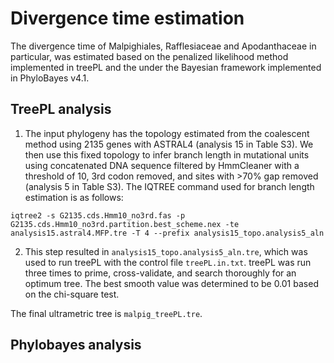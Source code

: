 # Divergence time estimation

The divergence time of Malpighiales, Rafflesiaceae and Apodanthaceae in particular, was estimated based on the penalized likelihood method implemented in treePL and the under the Bayesian framework implemented in PhyloBayes v4.1.

## TreePL analysis

1. The input phylogeny has the topology estimated from the coalescent method using 2135 genes with ASTRAL4 (analysis 15 in Table S3). We then use this fixed topology to infer branch length in mutational units using concatenated DNA sequence filtered by HmmCleaner with a threshold of 10, 3rd codon removed, and sites with >70% gap removed (analysis 5 in Table S3). The IQTREE command used for branch length estimation is as follows:

```
iqtree2 -s G2135.cds.Hmm10_no3rd.fas -p G2135.cds.Hmm10_no3rd.partition.best_scheme.nex -te analysis15.astral4.MFP.tre -T 4 --prefix analysis15_topo.analysis5_aln
```

2. This step resulted in `analysis15_topo.analysis5_aln.tre`, which was used to run treePL with the control file `treePL.in.txt`. treePL was run three times to prime, cross-validate, and search thoroughly for an optimum tree. The best smooth value was determined to be 0.01 based on the chi-square test.

The final ultrametric tree is `malpig_treePL.tre`.


## Phylobayes analysis
